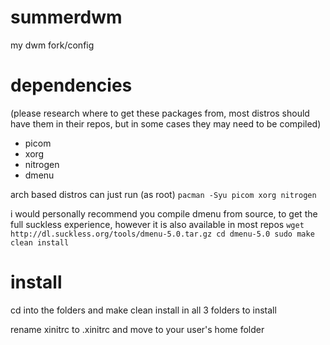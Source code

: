 # summerdwm
my dwm fork/config

# dependencies
(please research where to get these packages from, most distros should have them in their repos, but in some cases they may need to be compiled)
- picom
- xorg
- nitrogen
- dmenu

arch based distros can just run (as root)
`pacman -Syu picom xorg nitrogen`

i would personally recommend you compile dmenu from source, to get the full suckless experience, however it is also available in most repos
`wget http://dl.suckless.org/tools/dmenu-5.0.tar.gz
cd dmenu-5.0
sudo make clean install`

# install
cd into the folders and make clean install in all 3 folders to install

rename xinitrc to .xinitrc and move to your user's home folder
